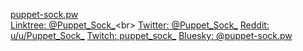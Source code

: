 
[puppet-sock.pw](https://puppet-sock.pw)<br>
[Linktree: @Puppet_Sock_](https://linktr.ee/Puppet_Sock_)<br>
[Twitter: @Puppet_Sock_](https://twitter.com/Puppet_Sock_)
[Reddit: u/u/Puppet_Sock_](https://www.reddit.com/user/Puppet_Sock_)
[Twitch: puppet_sock_](https://www.twitch.tv/puppet_sock_)
[Bluesky: @puppet-sock.pw](https://bsky.app/profile/puppet-sock.pw)

<!--
**puppet-sock/puppet-sock** is a ✨ _special_ ✨ repository because its `README.md` (this file) appears on your GitHub profile.

Here are some ideas to get you started:

- 🔭 I’m currently working on ...
- 🌱 I’m currently learning ...
- 👯 I’m looking to collaborate on ...
- 🤔 I’m looking for help with ...
- 💬 Ask me about ...
- 📫 How to reach me: ...
- 😄 Pronouns: ...
- ⚡ Fun fact: ...
-->

